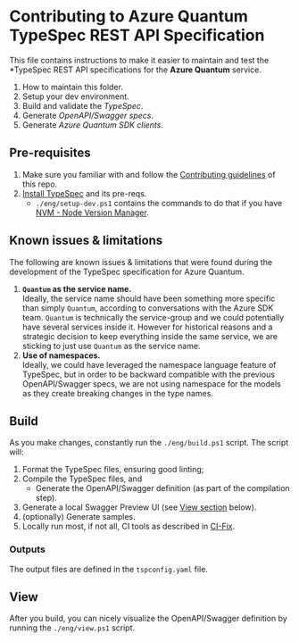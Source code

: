 # Contributing to Azure Quantum TypeSpec REST API Specification

This file contains instructions to make it easier to maintain and test the *TypeSpec REST API specifications for the **Azure Quantum** service.

1. How to maintain this folder.
2. Setup your dev environment.
3. Build and validate the *TypeSpec*.
4. Generate *OpenAPI/Swagger specs*.
5. Generate *Azure Quantum SDK clients*.

## Pre-requisites

1. Make sure you familiar with and follow the [Contributing guidelines](https://github.com/Azure/azure-rest-api-specs/blob/main/CONTRIBUTING.md) of this repo.
2. [Install TypeSpec](https://microsoft.github.io/typespec/introduction/installation) and its pre-reqs.
   - `./eng/setup-dev.ps1` contains the commands to do that if you have [NVM - Node Version Manager](https://github.com/nvm-sh/nvm).

## Known issues & limitations

The following are known issues & limitations that were found during the development of the TypeSpec specification for Azure Quantum.

1. **`Quantum` as the service name.**<br/>
   Ideally, the service name should have been something more specific than simply `Quantum`, according to conversations with the Azure SDK team. `Quantum` is technically the service-group and we could potentially have several services inside it. However for historical reasons and a strategic decision to keep everything inside the same service, we are sticking to just use `Quantum` as the service name.
2. **Use of namespaces.**<br/>
   Ideally, we could have leveraged the namespace language feature of TypeSpec, but in order to be backward compatible with the previous OpenAPI/Swagger specs, we are not using namespace for the models as they create breaking changes in the type names.

## Build

As you make changes, constantly run the `./eng/build.ps1` script. The script will:

1. Format the TypeSpec files, ensuring good linting;
2. Compile the TypeSpec files, and
   - Generate the OpenAPI/Swagger definition (as part of the compilation step).
3. Generate a local Swagger Preview UI (see [View section](#view) below).
4. (optionally) Generate samples.
5. Locally run most, if not all, CI tools as described in [CI-Fix](https://github.com/Azure/azure-rest-api-specs/blob/main/documentation/ci-fix.md).

### Outputs

The output files are defined in the `tspconfig.yaml` file.

## View

After you build, you can nicely visualize the OpenAPI/Swagger definition by running the `./eng/view.ps1` script.
